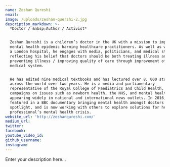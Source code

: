 ```yaml
---
name: Zeshan Qureshi
email:
image: /uploads/zeshan-quershi-2.jpg
description_markdown: >-
  *Doctor / &nbsp;Author / Activist*


  Zeshan Qureshi is a children’s doctor in the UK with a mission to improve the
  mental health epidemic harming healthcare practitioners. As well as working at
  a London hospital, he engages with media, politicians, and medical students -
  reflecting his belief that doctors should be both treating illness and
  preventing illness / improving quality of care through improvement of the
  medical system.


  He has edited nine medical textbooks and has lectured over 8, 000 students
  across the world over two years. He is a media and parliamentary
  representative of the Royal College of Paediatrics and Child Health, and
  campaigns on issues such as newborn health, the NHS, and mental health,
  appearing widely in national and international news outlets. In 2016, he
  featured in a BBC documentary bringing mental health amongst doctors to the
  spotlight, and is now working with others to explore solutions for healthcare
  professional’s mental health crisis.
website_url: 'http://zeshanqureshi.com/'
medium_url:
twitter:
facebook:
youtube_video_id:
github_username:
instagram:
---
```


Enter your description here...
